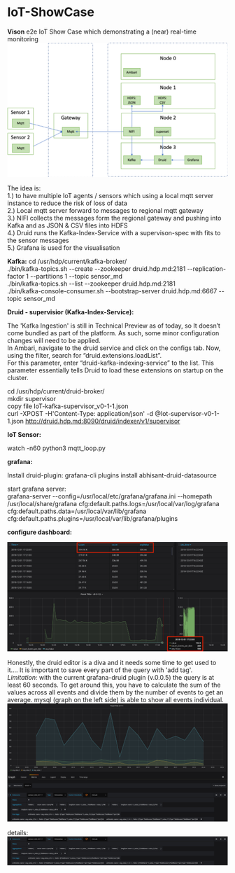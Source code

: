 # IoT-ShowCase

**Vison**
e2e IoT Show Case which demonstrating a (near) real-time monitoring
![IoT Show Case Overview](images/IoT-ShowCaseOverview.png)

The idea is:  
1.) to have multiple IoT agents / sensors which using a local mqtt server instance to reduce the risk of loss of data  
2.) Local mqtt server forward to messages to regional mqtt gateway  
3.) NIFI collects the messages form the regional gateway and pushing into Kafka and as JSON & CSV files into HDFS  
4.) Druid runs the Kafka-Index-Service with a supervison-spec with fits to the sensor messages  
5.) Grafana is used for the visualisation 


**Kafka:**
cd /usr/hdp/current/kafka-broker/  
./bin/kafka-topics.sh --create --zookeeper druid.hdp.md:2181 --replication-factor 1 --partitions 1 --topic sensor_md  
./bin/kafka-topics.sh --list --zookeeper druid.hdp.md:2181  
./bin/kafka-console-consumer.sh --bootstrap-server druid.hdp.md:6667 --topic sensor_md


**Druid - supervisior (Kafka-Index-Service):**

The 'Kafka Ingestion' is still in Technical Preview as of today, so It doesn’t come bundled as part of the platform. As such, some minor configuration changes will need to be applied.  
In Ambari, navigate to the druid service and click on the configs tab. Now, using the filter, search for “druid.extensions.loadList”.  
For this parameter, enter “druid-kafka-indexing-service” to the list. This parameter essentially tells Druid to load these extensions on startup on the cluster.

cd /usr/hdp/current/druid-broker/  
mkdir supervisor  
copy file IoT-kafka-supervisor_v0-1-1.json  
curl -XPOST -H'Content-Type: application/json' -d @Iot-supervisor-v0-1-1.json http://druid.hdp.md:8090/druid/indexer/v1/supervisor


**IoT Sensor:**

watch -n60 python3 mqtt_loop.py


**grafana:**

Install druid-plugin:
grafana-cli plugins install abhisant-druid-datasource



start grafana server:  
grafana-server --config=/usr/local/etc/grafana/grafana.ini --homepath /usr/local/share/grafana cfg:default.paths.logs=/usr/local/var/log/grafana cfg:default.paths.data=/usr/local/var/lib/grafana cfg:default.paths.plugins=/usr/local/var/lib/grafana/plugins
 


**configure dashboard:**

![grafana dashboard](images/grafana_dashboard.png)

Honestly, the druid editor is a diva and it needs some time to get used to it.... 
It is important to save every part of the query with 'add tag'.  
*Limitation:* with the current grafana-druid plugin (v.0.0.5) the query is at least 60 seconds. To get around this, you have to calculate the sum of the values across all events and divide them by the number of events to get an average. mysql (graph on the left side) is able to show all events individual.   
![grafana dashboard](images/grafana_editor2.png)

details:
![grafana dashboard](images/grafana_detail.png)


